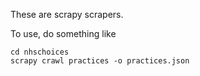 These are scrapy scrapers.

To use, do something like

    cd nhschoices
    scrapy crawl practices -o practices.json
